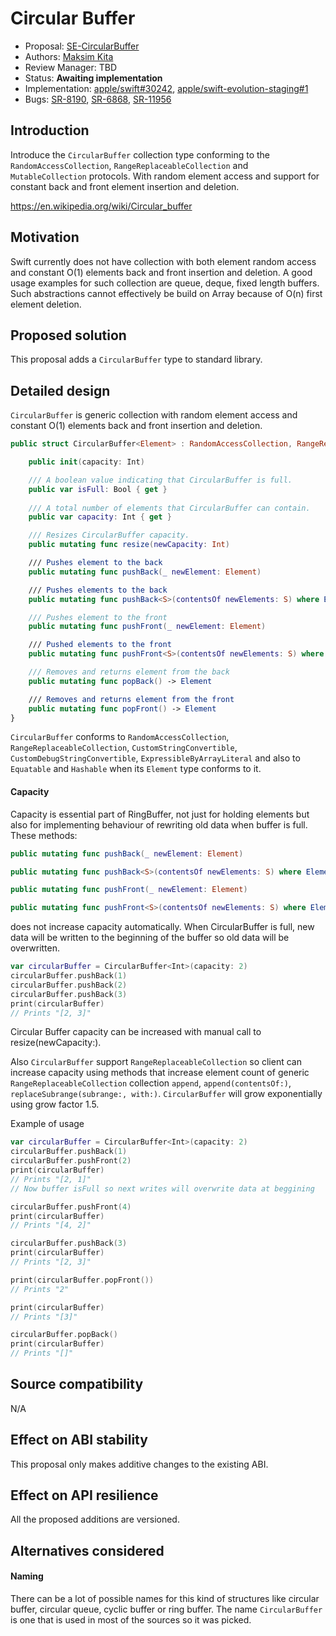 # Circular Buffer

* Proposal: [SE-CircularBuffer](NNNN-CircularBuffer.md)
* Authors: [Maksim Kita](https://github.com/kitaisreal)
* Review Manager: TBD
* Status: **Awaiting implementation**
* Implementation: [apple/swift#30242](https://github.com/apple/swift/pull/30242), [apple/swift-evolution-staging#1](https://github.com/apple/swift-evolution-staging/pull/1)
* Bugs: [SR-8190](https://bugs.swift.org/browse/SR-8190), [SR-6868](https://bugs.swift.org/browse/SR-6868), [SR-11956](https://bugs.swift.org/browse/SR-11956)

## Introduction

Introduce the `CircularBuffer` collection type conforming to the `RandomAccessCollection`, 
`RangeReplaceableCollection` and `MutableCollection` protocols. With random element 
access and support for constant back and front element insertion and deletion.

https://en.wikipedia.org/wiki/Circular_buffer

## Motivation

Swift currently does not have collection with both element random access
and constant O(1) elements back and front insertion and deletion. A good
usage examples for such collection are queue, deque, fixed length buffers. 
Such abstractions cannot effectively be build on Array because of O(n) first element deletion.

## Proposed solution

This proposal adds a `CircularBuffer` type to standard library.

## Detailed design

`CircularBuffer` is generic collection with random element access and
constant O(1) elements back and front insertion and deletion.

```swift
public struct CircularBuffer<Element> : RandomAccessCollection, RangeReplaceableCollection {

    public init(capacity: Int)

    /// A boolean value indicating that CircularBuffer is full.
    public var isFull: Bool { get }
    
    /// A total number of elements that CircularBuffer can contain.
    public var capacity: Int { get }

    /// Resizes CircularBuffer capacity.
    public mutating func resize(newCapacity: Int)

    /// Pushes element to the back
    public mutating func pushBack(_ newElement: Element)

    /// Pushes elements to the back
    public mutating func pushBack<S>(contentsOf newElements: S) where Element == S.Element, S : Sequence

    /// Pushes element to the front
    public mutating func pushFront(_ newElement: Element)

    /// Pushed elements to the front
    public mutating func pushFront<S>(contentsOf newElements: S) where Element == S.Element, S : Sequence

    /// Removes and returns element from the back
    public mutating func popBack() -> Element

    /// Removes and returns element from the front
    public mutating func popFront() -> Element
}
```

`CircularBuffer` conforms to `RandomAccessCollection`, `RangeReplaceableCollection`, `CustomStringConvertible`, `CustomDebugStringConvertible`,
`ExpressibleByArrayLiteral` and also to `Equatable` and `Hashable` when its `Element` type conforms to it.

#### Capacity

Capacity is essential part of RingBuffer, not just for holding elements but also for 
implementing behaviour of rewriting old data when buffer is full. These methods:
```swift
public mutating func pushBack(_ newElement: Element)

public mutating func pushBack<S>(contentsOf newElements: S) where Element == S.Element, S : Sequence

public mutating func pushFront(_ newElement: Element)

public mutating func pushFront<S>(contentsOf newElements: S) where Element == S.Element, S : Sequence
```
does not increase capacity automatically. When CircularBuffer is full, new data will be written 
to the beginning of the buffer so old data will be overwritten.

```swift
var circularBuffer = CircularBuffer<Int>(capacity: 2)
circularBuffer.pushBack(1)
circularBuffer.pushBack(2)
circularBuffer.pushBack(3)
print(circularBuffer)
// Prints "[2, 3]"
```

Circular Buffer capacity can be increased with manual call 
to resize(newCapacity:).

Also `CircularBuffer` support `RangeReplaceableCollection` so client can 
increase capacity using methods that increase element count of 
generic `RangeReplaceableCollection` collection `append`, `append(contentsOf:)`,
`replaceSubrange(subrange:, with:)`. `CircularBuffer` will grow exponentially
using grow factor 1.5.

Example of usage
```swift
var circularBuffer = CircularBuffer<Int>(capacity: 2)
circularBuffer.pushBack(1)
circularBuffer.pushFront(2)
print(circularBuffer)
// Prints "[2, 1]"
// Now buffer isFull so next writes will overwrite data at beggining

circularBuffer.pushFront(4)
print(circularBuffer)
// Prints "[4, 2]"

circularBuffer.pushBack(3)
print(circularBuffer)
// Prints "[2, 3]"

print(circularBuffer.popFront())
// Prints "2"

print(circularBuffer)
// Prints "[3]"

circularBuffer.popBack()
print(circularBuffer)
// Prints "[]"
```

## Source compatibility

N/A

## Effect on ABI stability

This proposal only makes additive changes to the existing ABI.

## Effect on API resilience

All the proposed additions are versioned.

## Alternatives considered

#### Naming

There can be a lot of possible names for this kind of structures like circular buffer, 
circular queue, cyclic buffer or ring buffer. The name `CircularBuffer` is one that is used
 in most of the sources so it was picked.
